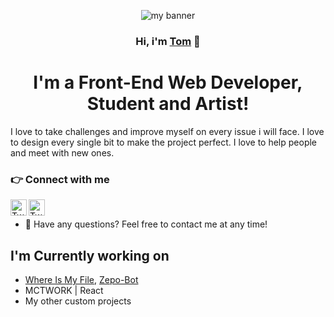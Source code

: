 <p align='center'>
<img  src='https://user-images.githubusercontent.com/72355018/130419781-28b2113b-2cb2-41bd-ae5a-35c86f60bc4e.png' alt='my banner'>
</p>

<h3 align='center'>
    Hi, i'm <a href="https://github.com/Amnestic">Tom</a> 👋
</h3>


<h1 align='center'>
 I'm a Front-End Web Developer, Student and Artist!
</h1>
I love to take challenges and improve myself on every issue i will face. I love to design every single bit to make the project perfect. I love to help people and meet with new ones.

### 👉 Connect with me
<a href="https://twitter.com/AmnesticR"><img align="left" alt="Twitter" width="26px" src="https://image.flaticon.com/icons/png/512/733/733579.png"/></a>
<a href="https://www.instagram.com/_tom.was.here_/"><img align="left" alt="Twitter" width="26px" src="https://image.flaticon.com/icons/png/512/2111/2111463.png"/></a><br>
- 💭 Have any questions? Feel free to contact me at any time!

## I'm Currently working on

- [Where Is My File](https://github.com/Amnestic/WhereIsMyFile), [Zepo-Bot](https://github.com/Amnestic/Zepo)
- MCTWORK | React
- My other custom projects